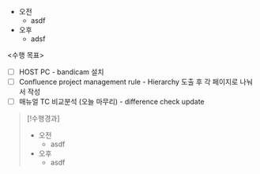 - 오전
	- asdf
- 오후
	- adsf

<수행 목표>
- [ ] HOST PC - bandicam 설치
- [ ] Confluence project management rule - Hierarchy 도출 후 각 페이지로 나눠서 작성
- [ ] 매뉴얼 TC 비교분석 (오늘 마무리) - difference check update

>[!수행경과]
>- 오전
>	- asdf
>- 오후
>	- asdf
